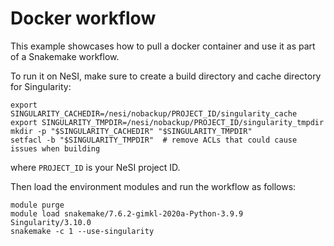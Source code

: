 # Docker workflow

This example showcases how to pull a docker container and use it as part of a Snakemake workflow.

To run it on NeSI, make sure to create a build directory and cache directory for Singularity:

```
export SINGULARITY_CACHEDIR=/nesi/nobackup/PROJECT_ID/singularity_cache
export SINGULARITY_TMPDIR=/nesi/nobackup/PROJECT_ID/singularity_tmpdir
mkdir -p "$SINGULARITY_CACHEDIR" "$SINGULARITY_TMPDIR"
setfacl -b "$SINGULARITY_TMPDIR"  # remove ACLs that could cause issues when building
```

where `PROJECT_ID` is your NeSI project ID.

Then load the environment modules and run the workflow as follows:

```
module purge
module load snakemake/7.6.2-gimkl-2020a-Python-3.9.9 Singularity/3.10.0
snakemake -c 1 --use-singularity
```
